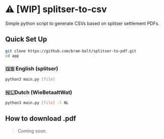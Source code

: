 # ⚠️ [WIP] splitser-to-csv
Simple python script to generate CSVs based on splitser settlement PDFs.
## Quick Set Up
```bash
git clone https://github.com/bram-bolt/splitser-to-pdf.git
cd app
```

### 🇬🇧 English (splitser)
```bash
python3 main.py [file]
```

### 🇳🇱Dutch (WieBetaaltWat)
```bash
python3 main.py [file] -l NL
```


## How to download .pdf

> Coming soon.
